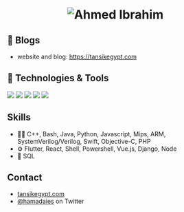 <h1 align="center">
  <img src="https://raw.githubusercontent.com/0ne83/One83/main/name.svg" alt="Ahmed Ibrahim" />
</h1>

## 📝 Blogs

- website and blog: https://tansikegypt.com


## 🔧 Technologies & Tools

![](https://img.shields.io/badge/OS-Linux-informational?style=flat&logo=linux&logoColor=white&color=6aa6f8)
![](https://img.shields.io/badge/Code-Python-informational?style=flat&logo=python&logoColor=white&color=6aa6f8)
![](https://img.shields.io/badge/Code-Java-informational?style=flat&logo=javas&logoColor=white&color=6aa6f8)
![](https://img.shields.io/badge/Code-React-informational?style=flat&logo=react&logoColor=white&color=6aa6f8)
![](https://img.shields.io/badge/Shell-Bash-informational?style=flat&logo=gnu-bash&logoColor=white&color=6aa6f8)



## Skills
- 👨‍💻 C++, Bash, Java, Python, Javascript, Mips, ARM, SystemVerilog/Verilog, Swift, Objective-C, PHP
- ⚙️ Flutter, React, Shell, Powershell, Vue.js, Django, Node
- 💽 SQL

## Contact
- [tansikegypt.com](https://tansikegypt.com)
- [@hamadaies](https://twitter.com/hamadaies) on Twitter
